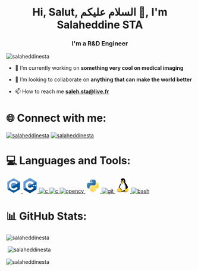 <h1 align="center">Hi, Salut,  السلام عليكم 👋, I'm Salaheddine STA</h1>
<h3 align="center">I'm a R&D Engineer</h3>

<p align="left"> <img src="https://komarev.com/ghpvc/?username=salaheddinesta&label=Profile%20views&color=0e75b6&style=flat" alt="salaheddinesta" /> </p>

- 🔭 I’m currently working on **something very cool on medical imaging**

- 👯 I’m looking to collaborate on **anything that can make the world better**

- 📫 How to reach me **saleh.sta@live.fr**
  

# 🌐 Connect with me:
<p align="left">
<a href="https://twitter.com/salaheddinesta" target="blank"><img align="center" src="https://raw.githubusercontent.com/rahuldkjain/github-profile-readme-generator/master/src/images/icons/Social/twitter.svg" alt="salaheddinesta" height="30" width="40" /></a>
<a href="https://linkedin.com/in/salaheddinesta" target="blank"><img align="center" src="https://raw.githubusercontent.com/rahuldkjain/github-profile-readme-generator/master/src/images/icons/Social/linked-in-alt.svg" alt="salaheddinesta" height="30" width="40" /></a>
</p>


# 💻 Languages and Tools:
<p align="left"> <a href="https://www.cprogramming.com/" target="_blank" rel="noreferrer"> <img src="https://raw.githubusercontent.com/devicons/devicon/master/icons/c/c-original.svg" alt="c" width="40" height="40"/> </a> <a href="https://www.w3schools.com/cpp/" target="_blank" rel="noreferrer"> <img src="https://raw.githubusercontent.com/devicons/devicon/master/icons/cplusplus/cplusplus-original.svg" alt="cplusplus" width="40" height="40"/> </a> <a href="https://vtk.org/" arget="_blank" rel="noreferrer"> <img src="https://www.vtk.org/wp-content/uploads/2015/03/vtk_logo-main1.png" alt="c" width="60" height="40"/> </a> <a href="https://itk.org/" arget="_blank" rel="noreferrer"> <img src="https://itk.org/wp-content/uploads/2019/10/itk_logo-main1.png" alt="c" width="60" height="40"/> </a> <a href="https://opencv.org/" target="_blank" rel="noreferrer"> <img src="https://www.vectorlogo.zone/logos/opencv/opencv-icon.svg" alt="opencv" width="40" height="40"/> </a> <a href="https://www.python.org" target="_blank" rel="noreferrer"> <img src="https://raw.githubusercontent.com/devicons/devicon/master/icons/python/python-original.svg" alt="python" width="40" height="40"/> </a> <a href="https://git-scm.com/" target="_blank" rel="noreferrer"> <img src="https://www.vectorlogo.zone/logos/git-scm/git-scm-icon.svg" alt="git" width="40" height="40"/> </a> <a href="https://www.linux.org/" target="_blank" rel="noreferrer"> <img src="https://raw.githubusercontent.com/devicons/devicon/master/icons/linux/linux-original.svg" alt="linux" width="40" height="40"/> </a> <a href="https://www.gnu.org/software/bash/" target="_blank" rel="noreferrer"> <img src="https://www.vectorlogo.zone/logos/gnu_bash/gnu_bash-icon.svg" alt="bash" width="40" height="40"/> </a> </p>


# 📊 GitHub Stats:
<p><img align="center" src="https://github-readme-stats.vercel.app/api/top-langs?username=salaheddinesta&show_icons=true&locale=en&layout=compact" alt="salaheddinesta" /></p>

<p>&nbsp;<img align="center" src="https://github-readme-stats.vercel.app/api?username=salaheddinesta&show_icons=true&locale=en" alt="salaheddinesta" /></p>

<p><img align="center" src="https://github-readme-streak-stats.herokuapp.com/?user=salaheddinesta&" alt="salaheddinesta" /></p>
